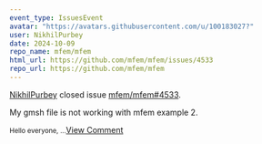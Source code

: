 ```yaml
---
event_type: IssuesEvent
avatar: "https://avatars.githubusercontent.com/u/100183027?"
user: NikhilPurbey
date: 2024-10-09
repo_name: mfem/mfem
html_url: https://github.com/mfem/mfem/issues/4533
repo_url: https://github.com/mfem/mfem
---
```


<a href='https://github.com/NikhilPurbey' target='_blank'>NikhilPurbey</a> closed issue <a href='https://github.com/mfem/mfem/issues/4533' target='_blank'>mfem/mfem#4533</a>.

<p>My gmsh file is not working with mfem example 2.</p><small>Hello everyone, ...</small><a href='https://github.com/mfem/mfem/issues/4533' target='_blank'>View Comment</a>